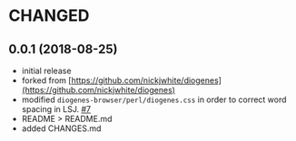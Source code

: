 # CHANGED

## 0.0.1 (2018-08-25)
 * initial release
 * forked from [https://github.com/nickjwhite/diogenes](https://github.com/nickjwhite/diogenes)
 * modified `diogenes-browser/perl/diogenes.css` in order to correct word spacing in LSJ. [#7](https://github.com/nickjwhite/diogenes/issues/7)
 * README > README.md
 * added CHANGES.md
